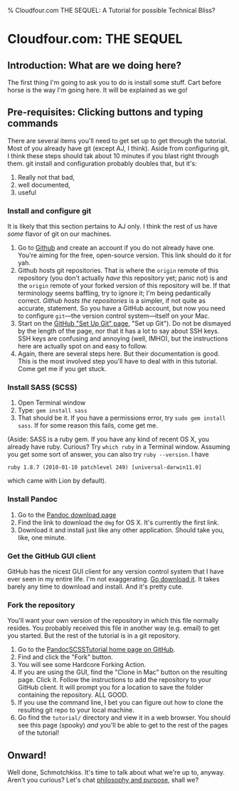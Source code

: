 % Cloudfour.com THE SEQUEL: A Tutorial for possible Technical Bliss?

# Cloudfour.com: THE SEQUEL

## Introduction: What are we doing here?

The first thing I'm going to ask you to do is install some stuff. Cart before horse is the way I'm going here. It will be explained as we go!

## Pre-requisites: Clicking buttons and typing commands

There are several items you'll need to get set up to get through the tutorial. Most of you already have git (except AJ, I think). Aside from configuring git, I think these steps should tak about 10 minutes if you blast right through them. git install and configuration probably doubles that, but it's:

1. Really not that bad,
2. well documented,
3. useful

### Install and configure git

It is likely that this section pertains to AJ only. I think the rest of us have *some* flavor of git on our machines.

1. Go to [Github](https://github.com/signup/free "Free account signup") and create an account if you do not already have one. You're aiming for the free, open-source version. This link should do it for yah.
2. Github hosts git repositories. That is where the `origin` remote of this repository (you don't actually *have* this repository yet; panic not) is and the `origin` remote of your forked version of this repository will be. If that terminology seems baffling, try to ignore it; I'm being pedantically correct. *Github hosts the repositories* is a simpler, if not quite as accurate, statement.
    So you have a GitHub account, but now you need to configure `git`—the version control system—itself on your Mac.
3. Start on the [GitHub "Set Up Git" page](http://help.github.com/mac-set-up-git/), "Set up Git"). Do not be dismayed by the length of the page, nor that it has a lot to say about SSH keys. SSH keys are confusing and annoying (well, IMHO), but the instructions here are actually spot on and easy to follow.
4. Again, there are several steps here. But their documentation is good. This is the most involved step you'll have to deal with in this tutorial. Come get me if you get stuck.

### Install SASS (SCSS)

1. Open Terminal window
2. Type: `gem install sass`
3. That should be it. If you have a permissions error, try `sudo gem install sass`. If for some reason this fails, come get me.

(Aside: SASS is a ruby gem. If you have any kind of recent OS X, you already have ruby. Curious? Try `which ruby` in a Terminal window. Assuming you get some sort of answer, you can also try `ruby --version`. I have

`ruby 1.8.7 (2010-01-10 patchlevel 249) [universal-darwin11.0]`

which came with Lion by default).

### Install Pandoc

1. Go to the [Pandoc download page](http://code.google.com/p/pandoc/downloads/list "Pandoc downloads")
2. Find the link to download the `dmg` for OS X. It's currently the first link.
3. Download it and install just like any other application. Should take you, like, one minute.

### Get the GitHub GUI client

GitHub has the nicest GUI client for any version control system that I have ever seen in my entire life. I'm not exaggerating. [Go download it](http://mac.github.com/ "GitHub for Mac"). It takes barely any time to download and install. And it's pretty cute.

### Fork the repository

You'll want your own version of the repository in which this file normally resides. You probably received this file in another way (e.g. email) to get you started. But the rest of the tutorial is in a git repository.

1. Go to the [PandocSCSSTutorial home page on GitHub](https://github.com/lyzadanger/PandocSCSSTutorial).
1. Find and click the "Fork" button.
1. You will see some Hardcore Forking Action.
1. If you are using the GUI, find the "Clone in Mac" button on the resulting page. Click it. Follow the instructions to add the repository to your GitHub client. It will prompt you for a location to save the folder containing the repository. ALL GOOD.
1. If you use the command line, I bet you can figure out how to clone the resulting git repo to your local machine.
1. Go find the `tutorial/` directory and view it in a web browser. You should see this page (spooky) *and* you'll be able to get to the rest of the pages of the tutorial!

## Onward!

Well done, Schmotchkiss. It's time to talk about what we're up to, anyway. Aren't you curious? Let's chat [philosophy and purpose](philosophy.html), shall we?